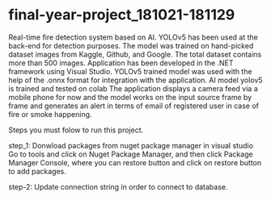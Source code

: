 # final-year-project_181021-181129
Real-time fire detection system based on AI. YOLOv5 has been used at the back-end for detection purposes. 
The model was trained on hand-picked dataset images from Kaggle, Github, and Google.
The total dataset contains more than 500 images. Application has been developed in the .NET framework using Visual Studio.
YOLOv5 trained model was used with the help of the .onnx format for integration with the application. 
AI model yolov5 is trained and tested on colab
The application displays a camera feed via a mobile phone for now and the model works on the input source frame by frame and generates an alert in terms of email of registered user in case of fire or smoke happening.


Steps you must folow to run this project.


step_1: 
Donwload packages from nuget package manager in visual studio
Go to tools and click on Nuget Package Manager, and then click Package Manager Console, where you can restore button and click on restore button to add packages.

step-2:
Update connection string in order to connect to database.
